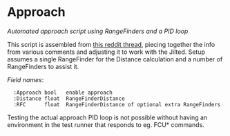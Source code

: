 # Approach
_Automated approach script using RangeFinders and a PID loop_

This script is assembled from [this reddit thread][1], piecing together the info from various comments and adjusting it to work with the Jilted.
Setup assumes a single RangeFinder for the Distance calculation and a number of RangeFinders to assist it.

*Field names*:
```
  :Approach bool   enable approach
  :Distance float  RangeFinderDistance
  :RFC      float  RangeFinderDistance of optional extra RangeFinders
```

Testing the actual approach PID loop is not possible without having an environment in the test runner that responds to eg. FCU* commands.

[1]: https://www.reddit.com/r/starbase/comments/p5mifp/safely_approach_asteroids_with_a_pid_controller/
